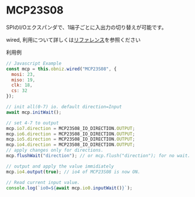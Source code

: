 # MCP23S08

SPIのI/Oエクスパンダで、1端子ごとに入出力の切り替えが可能です。

wired, 利用について詳しくは[リファレンス](https://obniz.github.io/obniz/obnizjs/classes/parts.mcp23s08.mcp23s08.html)を参照ください

利用例

```Javascript
// Javascript Example
const mcp = this.obniz.wired("MCP23S08", {
  mosi: 23,
  miso: 19,
  clk: 18,
  cs: 32
});

// init all(0-7) io. default direction=Input
await mcp.initWait();

// set 4-7 to output
mcp.io7.direction = MCP23S08_IO_DIRECTION.OUTPUT;
mcp.io6.direction = MCP23S08_IO_DIRECTION.OUTPUT;
mcp.io5.direction = MCP23S08_IO_DIRECTION.OUTPUT;
mcp.io4.direction = MCP23S08_IO_DIRECTION.OUTPUT;
// apply changes only for directions.
mcp.flushWait("direction"); // or mcp.flush("direction"); for no wait.

// output and apply the value immidiately
mcp.io4.output(true); // io4 of MCP23S08 is now ON.

// Read current input value.
console.log(`io0=${await mcp.io0.inputWait()}`);

```